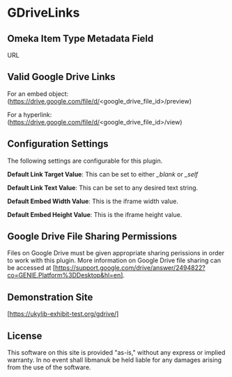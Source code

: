 # GDriveLinks

## Omeka Item Type Metadata Field

URL

## Valid Google Drive Links

For an embed object: (https://drive.google.com/file/d/<google_drive_file_id>/preview)

For a hyperlink: (https://drive.google.com/file/d/<google_drive_file_id>/view)

## Configuration Settings

The following settings are configurable for this plugin.

**Default Link Target Value**: This can be set to either *_blank* or *_self*

**Default Link Text Value**: This can be set to any desired text string.

**Default Embed Width Value**:  This is the iframe width value.

**Default Embed Height Value**:  This is the iframe height value.

## Google Drive File Sharing Permissions

Files on Google Drive must be given appropriate sharing perissions in order to work with this plugin.  More information on Google Drive file sharing can be accessed at [https://support.google.com/drive/answer/2494822?co=GENIE.Platform%3DDesktop&hl=en].

## Demonstration Site

[https://ukylib-exhibit-test.org/gdrive/]

## License
This software on this site is provided "as-is," without any express or implied warranty. In no event shall libmanuk be held liable for any damages arising from the use of the software.

